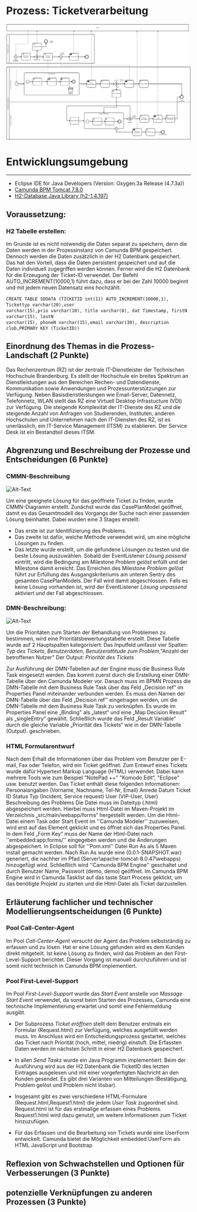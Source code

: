 
# Prozess: Ticketverarbeitung
![Alt-Text](img/Ticketbearbeitung.png)

# Entwicklungsumgebung
---

- Eclipse IDE for Java Developers (Version: Oxygen.3a Release (4.7.3a))
- [Camunda BPM Tomcat 7.8.0](https://camunda.org/release/camunda-bpm/tomcat/7.8/camunda-bpm-tomcat-7.8.0.zip)
- [H2-Database Java Library (h2-1.4.197)](http://www.h2database.com/html/main.html) 



## Voraussetzung:
### H2 Tabelle erstellen:	
Im Grunde ist es nicht notwendig die Daten separat zu speichern, denn die Daten werden in der Prozessinstanz von Camunda BPM gespeichert. Dennoch werden die Daten zusätzlich in der H2 Datenbank gespeichert. Das hat den Vorteil, dass die Daten persistent gespeichert und auf die Daten individuell zugegriffen werden können. Ferner wird die H2 Datenbank für die Erzeugung der Ticket-ID verwendet. Der Befehl AUTO_INCREMENT(10000,1) führt dazu, dass er bei der Zahl 10000 beginnt und mit jedem neuen Datensatz eins hochzählt. 
 
```
CREATE TABLE SDDATA (TICKETID int(11) AUTO_INCREMENT(10000,1), Tickettyp varchar(20),user
varchar(15),prio varchar(10), title varchar(8), dat Timestamp, firstN varchar(15), lastN 
varchar(15), phoneN varchar(15),email varchar(30), description clob,PRIMARY KEY (TicketID))
````

## Einordnung des Themas in die Prozess-Landschaft (2 Punkte) 
Das Rechenzentrum (RZ) ist der zentrale IT-Dienstleister der Technischen Hochschule Brandenburg. Es stellt der Hochschule ein breites Spektrum an Dienstleistungen aus den Bereichen Rechen- und Datendienste, Kommunikation sowie Anwendungen und Prozessunterstützungen zur Verfügung. Neben Basisdienstleistungen wie Email-Server, Datennetz, Telefonnetz, WLAN stellt das RZ eine Virtuell Desktop Infrastucture (VDI) zur Verfügung. Die steigende Komplexität der IT-Dienste des RZ und die steigende Anzahl von Anfragen von Studierenden, Instituten, anderen Hochschulen und Unternehmen nach den IT-Diensten des RZ, ist es unerlässlich, ein IT-Service Management (ITSM) zu etablieren. Der Service Desk ist ein Bestandteil dieses ITSM.

## Abgrenzung und Beschreibung der Prozesse und Entscheidungen (6 Punkte)

### CMMN-Beschreibung

![Alt-Text](img/CMMN.png)

Um eine geeignete Lösung für das geöffnete Ticket zu finden, wurde CMMN-Diagramm erstellt. Zunächst wurde das CasePlanModel geöffnet, damit es das Gesamtmodell des Vorgangs der Suche nach einer passenden Lösung beinhaltet.
Dabei wurden eine 3 Stages erstellt:
- Das erste ist zur Identifizierung des Problems. 
- Das zweite ist dafür, welche Methode verwendet wird, um eine mögliche Lösungen zu finden. 
- Das letzte wurde erstellt, um die gefundene Lösungen zu testen und die beste Lösung auszuwählen.
Sobald der EventListener *Lösung passend* eintritt, wird die Bedingung am Milestone *Problem gelöst* erfüllt und der Milestone damit erreicht. Das Erreichen des Milestone *Problem gelöst* führt zur Erfüllung des Ausgangskriteriums am unteren Sentry des gesamten CasePlanModels. Der Fall wird damit abgeschlossen.
Falls es keine Lösung vorhanden ist, wird der EventListener *Lösung unpassend* aktiviert und der Fall abgeschlossen.

### DMN-Beschreibung:

![Alt-Text](img/DMN.PNG)

Um die Prioritäten zum Starten der Behandlung von Problemen zu bestimmen, wird eine Prioritätsbewertungstabelle erstellt.
Diese Tabelle wurde auf 2 Hauptspalten kategorisiert:
Das Inputfeld umfasst vier Spalten: *Typ des Tickets*, *Benutzerdaten*, *Benutzerattitude zum Problem*,"Anzahl der betroffenen Nutzer"
Der Output: *Priorität des Tickets*

Zur Ausführung der DMN-Tabellen auf der Engine muss die Business Rule Task eingesetzt werden. Das kommt zuerst durch die Erstellung einer DMN-Tabelle über den Camunda Modeler vor. Danach muss im BPMN Prozess die DMN-Tabelle mit dem Business Rule Task über das Feld „Decision ref" im Properties Panel miteinander verbunden werden. Es muss den Namen der DMN-Tabelle über das Feld „Decision ref'' eingetragen werden, um die DMN-Tabelle mit dem Business Rule Task zu verknüpfen.
Es wurde im Properties Panel eine „Binding" als „latest“ und eine „Map Decision Result" als „singleEntry“ gewählt. Schließlich wurde das Feld „Result Variable“ durch die gleiche Variable „Priorität des Tickets“ wie in der DMN-Tabelle (Output).
geschrieben. 


### HTML Formularentwurf

Nach dem Erhalt die Informationen über das Problem vom Benutzer per E-mail, Fax oder Telefon, wird ein Ticket geöffnet. 
Zum Entwurf eines Tickets wurde dafür Hypertext Markup Language (HTML) verwendet. Dabei kann mehrere Tools wie zum Beispiel "NotePad ++" "Komodo Edit“, "Eclipse" usw. benutzt werden.
Das Ticket enthält diese folgenden Informationen:
Personalangaben (Vorname, Nachname, Tel-Nr, Email)
Anrede
Datum
Ticket ID 
Status
Typ (Incident, Service request)
User (VIP-User, User)
Beschreibung des Problems
Die Datei muss im Dateityp (.html) abgespeichert werden.
Hierbei muss Html-Datei im Maven-Projekt im Verzeichnis „src/main/webapp/forms“ hergestellt werden. 
Um die Html-Datei einem Task oder Start Event im ''Camunda Modeler'' zuzuweisen, wird erst auf das Element geklickt und es öffnet sich das Properties Panel. In dem Feld „Form Key“ muss der Name der Html-Datei nach ''embedded:app:forms/'' eingegeben werden und die Änderungen abgespeichert.
In Eclipse soll für ''Pom.xml'' Datei Run As als 5 Maven install gemacht werden.
Nach Run As wurde eine (0.0.1-SNAPSHOT.war) generiert, die nachher im Pfad (Server\apache-tomcat-8.0.47\webapps) hinzugefügt wird.
Schließlich wird ''Camunda BPM Engine'' geschaltet und durch Benutzer Name, Passwort (demo, demo) geöffnet. Im Camunda BPM Engine wird in Camunda Tasklist auf das taste Start Process geklickt, um das benötigte Projekt zu starten und die Html-Datei als Ticket darzustellen.

## Erläuterung fachlicher und technischer Modellierungsentscheidungen (6 Punkte)
### Pool Call-Center-Agent
Im Pool *Call-Center-Agent* versucht der Agent das Problem selbstständig zu erfassen und zu lösen. Hat er eine Lösung gefunden wird es dem Kunden direkt mitgeteilt. Ist keine Lösung zu finden, wird das Problem an den First-Level-Support berichtet. Dieser Vorgang ist manuell durchzuführen und ist somit nicht technisch in Camunda BPM implementiert.
### Pool First-Level-Support
Im Pool *First-Level-Support* wurde das *Start Event* anstelle von *Massage Start Event* verwendet, da sonst beim Starten des Prozesses, Camunda eine technische Implementierung erwartet und somit eine Fehlermeldung ausgibt. 
- Der Subprozess *Ticket eröffnen* stellt dem Benutzer erstmals ein Formular (Request.html) zur Verfügung, welches ausgefüllt werden muss. Im Anschluss wird ein Entscheidungsprozess gestartet, welches das Ticket nach Priorität (hoch, mittel, niedrig) einstuft. Die Erfassten Daten werden im nächsten Schritt in einer H2 Datenbank gespeichert. 
- In allen *Send Tasks* wurde ein Java Programm implementiert. Beim der Ausführung wird aus der H2 Datenbank die TicketID des letzten Eintrages ausgelesen und mit einer vorgefertigten Nachricht an den Kunden gesendet. Es gibt drei Varianten von Mitteilungen (Bestätigung, Problem gelöst und Problem nicht lösbar).
- Insgesamt gibt es zwei verschiedene HTML-Formulare (Request.html,Request1.html) die jedem *User Task* zugeordnet sind. Request.html ist für das erstmalige erfassen eines Problems. Request1.html wird dazu genutzt, um weitere Informationen zum Ticket hinzuzufügen.


- Für das Erfassen und die Bearbeitung von Tickets wurde eine UserForm entwickelt. Camunda bietet die Möglichkeit embedded UserForm als HTML JavaScript und Bootstrap

## Reflexion von Schwachstellen und Optionen für Verbesserungen (3 Punkte)

## potenzielle Verknüpfungen zu anderen Prozessen (3 Punkte)



